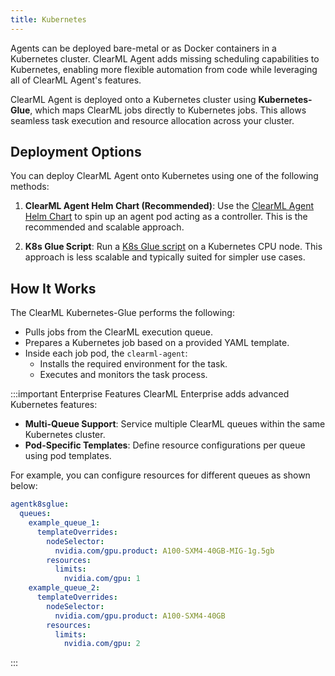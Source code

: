```yaml
---
title: Kubernetes
---
```


Agents can be deployed bare-metal or as Docker containers in a Kubernetes cluster. ClearML Agent adds missing scheduling capabilities to Kubernetes, enabling more flexible automation from code while leveraging all of ClearML Agent's features.

ClearML Agent is deployed onto a Kubernetes cluster using **Kubernetes-Glue**, which maps ClearML jobs directly to Kubernetes jobs. This allows seamless task execution and resource allocation across your cluster.

## Deployment Options
You can deploy ClearML Agent onto Kubernetes using one of the following methods:

1. **ClearML Agent Helm Chart (Recommended)**:
   Use the [ClearML Agent Helm Chart](https://github.com/clearml/clearml-helm-charts/tree/main/charts/clearml-agent) to spin up an agent pod acting as a controller. This is the recommended and scalable approach.
   
2. **K8s Glue Script**:
   Run a [K8s Glue script](https://github.com/clearml/clearml-agent/blob/master/examples/k8s_glue_example.py) on a Kubernetes CPU node. This approach is less scalable and typically suited for simpler use cases.

## How It Works
The ClearML Kubernetes-Glue performs the following:
- Pulls jobs from the ClearML execution queue.
- Prepares a Kubernetes job based on a provided YAML template.
- Inside each job pod, the `clearml-agent`:
  - Installs the required environment for the task.
  - Executes and monitors the task process.

:::important Enterprise Features
ClearML Enterprise adds advanced Kubernetes features:
- **Multi-Queue Support**: Service multiple ClearML queues within the same Kubernetes cluster.
- **Pod-Specific Templates**: Define resource configurations per queue using pod templates.

For example, you can configure resources for different queues as shown below:

```yaml
agentk8sglue:
  queues:
    example_queue_1:
      templateOverrides:
        nodeSelector:
          nvidia.com/gpu.product: A100-SXM4-40GB-MIG-1g.5gb
        resources:
          limits:
            nvidia.com/gpu: 1
    example_queue_2:
      templateOverrides:
        nodeSelector:
          nvidia.com/gpu.product: A100-SXM4-40GB
        resources:
          limits:
            nvidia.com/gpu: 2
```
:::
